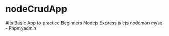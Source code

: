 # nodeCrudApp

#Its Basic App to practice Beginners 
Nodejs
Express js
ejs
nodemon
mysql - Phpmyadmin
